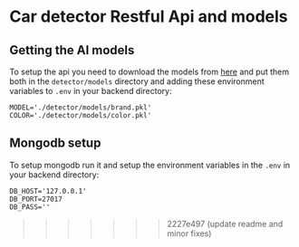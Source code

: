 # Car detector Restful Api and models

## Getting the AI models

To setup the api you need to download the models from [here](https://drive.google.com/drive/folders/1NJkb8YEb9degmIYAnoA9bfBKA--SC8qi?usp=sharing) and put them both in the `detector/models` directory and adding these environment variables to `.env` in your backend directory:

```
MODEL='./detector/models/brand.pkl'
COLOR='./detector/models/color.pkl'
```

## Mongodb setup

To setup mongodb run it and setup the environment variables in the `.env` in your backend directory:

```
DB_HOST='127.0.0.1'
DB_PORT=27017
DB_PASS=''
```
>>>>>>> 2227e497 (update readme and minor fixes)
